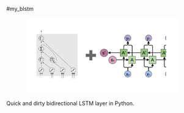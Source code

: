 #my_blstm
<center><img src="./blstm.png" width=400></center>


Quick and dirty bidirectional LSTM layer in Python.
